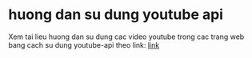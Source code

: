 # huong dan su dung youtube api
Xem tai lieu huong dan su dung cac video youtube trong cac trang web bang cach su dung youtube-api theo link: [link](https://developers.google.com/youtube/iframe_api_reference#Events)